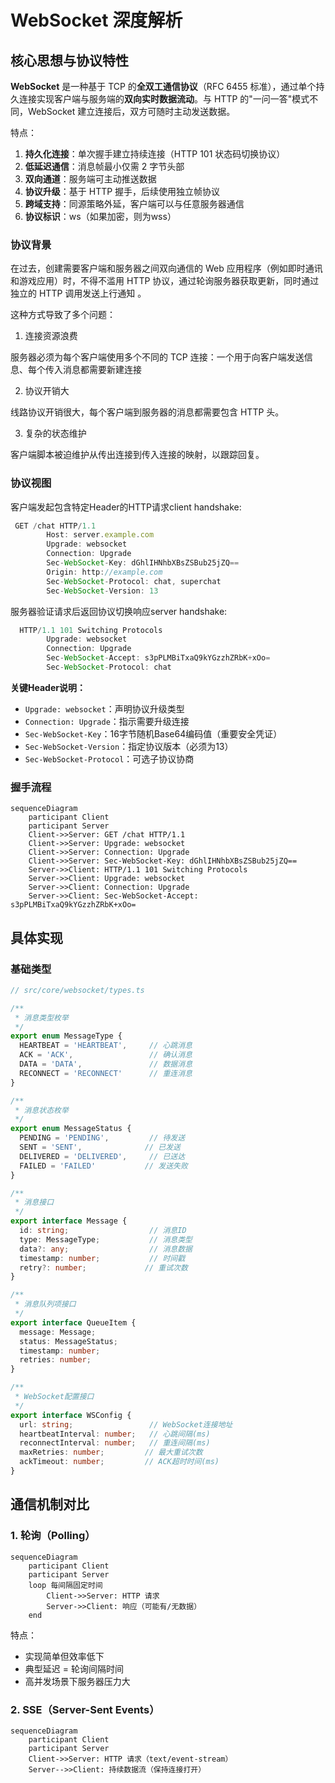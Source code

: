 # WebSocket 深度解析

## 核心思想与协议特性

**WebSocket** 是一种基于 TCP 的**全双工通信协议**（RFC 6455 标准），通过单个持久连接实现客户端与服务端的**双向实时数据流动**。与 HTTP 的"一问一答"模式不同，WebSocket 建立连接后，双方可随时主动发送数据。

特点：
1. **持久化连接**：单次握手建立持续连接（HTTP 101 状态码切换协议）
2. **低延迟通信**：消息帧最小仅需 2 字节头部
3. **双向通道**：服务端可主动推送数据
4. **协议升级**：基于 HTTP 握手，后续使用独立帧协议
5. **跨域支持**：同源策略外延，客户端可以与任意服务器通信
6. **协议标识**：ws（如果加密，则为wss）

### 协议背景

在过去，创建需要客户端和服务器之间双向通信的 Web 应用程序（例如即时通讯和游戏应用）时，不得不滥用 HTTP 协议，通过轮询服务器获取更新，同时通过独立的 HTTP 调用发送上行通知 。

这种方式导致了多个问题：

1. 连接资源浪费

服务器必须为每个客户端使用多个不同的 TCP 连接：一个用于向客户端发送信息、每个传入消息都需要新建连接

2. 协议开销大

线路协议开销很大，每个客户端到服务器的消息都需要包含 HTTP 头。

3. 复杂的状态维护

客户端脚本被迫维护从传出连接到传入连接的映射，以跟踪回复。


### 协议视图

客户端发起包含特定Header的HTTP请求client handshake:
```js
 GET /chat HTTP/1.1
        Host: server.example.com
        Upgrade: websocket
        Connection: Upgrade
        Sec-WebSocket-Key: dGhlIHNhbXBsZSBub25jZQ==
        Origin: http://example.com
        Sec-WebSocket-Protocol: chat, superchat
        Sec-WebSocket-Version: 13
```

服务器验证请求后返回协议切换响应server handshake:
```js
  HTTP/1.1 101 Switching Protocols
        Upgrade: websocket
        Connection: Upgrade
        Sec-WebSocket-Accept: s3pPLMBiTxaQ9kYGzzhZRbK+xOo=
        Sec-WebSocket-Protocol: chat
```
**关键Header说明：**
 - `Upgrade: websocket`：声明协议升级类型
 - `Connection: Upgrade`：指示需要升级连接
 - `Sec-WebSocket-Key`：16字节随机Base64编码值（重要安全凭证）
 - `Sec-WebSocket-Version`：指定协议版本（必须为13）
 - `Sec-WebSocket-Protocol`：可选子协议协商

### 握手流程

```mermaid
sequenceDiagram
    participant Client
    participant Server
    Client->>Server: GET /chat HTTP/1.1
    Client->>Server: Upgrade: websocket
    Client->>Server: Connection: Upgrade
    Client->>Server: Sec-WebSocket-Key: dGhlIHNhbXBsZSBub25jZQ==
    Server->>Client: HTTP/1.1 101 Switching Protocols
    Server->>Client: Upgrade: websocket
    Server->>Client: Connection: Upgrade
    Server->>Client: Sec-WebSocket-Accept: s3pPLMBiTxaQ9kYGzzhZRbK+xOo=
```

## 具体实现

### 基础类型
```ts
// src/core/websocket/types.ts

/**
 * 消息类型枚举
 */
export enum MessageType {
  HEARTBEAT = 'HEARTBEAT',     // 心跳消息
  ACK = 'ACK',                 // 确认消息
  DATA = 'DATA',               // 数据消息
  RECONNECT = 'RECONNECT'      // 重连消息
}

/**
 * 消息状态枚举
 */
export enum MessageStatus {
  PENDING = 'PENDING',         // 待发送
  SENT = 'SENT',              // 已发送
  DELIVERED = 'DELIVERED',     // 已送达
  FAILED = 'FAILED'           // 发送失败
}

/**
 * 消息接口
 */
export interface Message {
  id: string;                  // 消息ID
  type: MessageType;           // 消息类型
  data?: any;                  // 消息数据
  timestamp: number;           // 时间戳
  retry?: number;             // 重试次数
}

/**
 * 消息队列项接口
 */
export interface QueueItem {
  message: Message;
  status: MessageStatus;
  timestamp: number;
  retries: number;
}

/**
 * WebSocket配置接口
 */
export interface WSConfig {
  url: string;                 // WebSocket连接地址
  heartbeatInterval: number;   // 心跳间隔(ms)
  reconnectInterval: number;   // 重连间隔(ms)
  maxRetries: number;         // 最大重试次数
  ackTimeout: number;         // ACK超时时间(ms)
}

```


## 通信机制对比

### 1. 轮询（Polling）
```mermaid
sequenceDiagram
    participant Client
    participant Server
    loop 每间隔固定时间
        Client->>Server: HTTP 请求
        Server->>Client: 响应（可能有/无数据）
    end
```
特点：

 - 实现简单但效率低下
 - 典型延迟 = 轮询间隔时间
 - 高并发场景下服务器压力大

### 2. SSE（Server-Sent Events）

```mermaid
sequenceDiagram
    participant Client
    participant Server
    Client->>Server: HTTP 请求（text/event-stream）
    Server-->>Client: 持续数据流（保持连接打开）
```